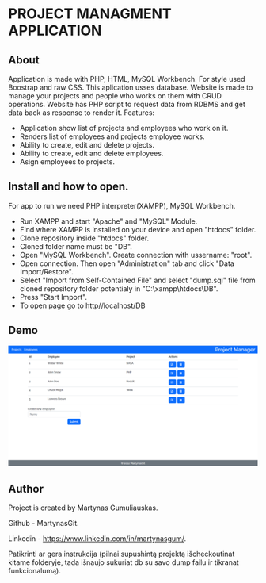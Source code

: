 # PROJECT MANAGMENT APPLICATION

## About

Application is made with PHP, HTML, MySQL Workbench.
For style used Boostrap and raw CSS.
This aplication usses database.
Website is made to manage your projects and people who works on them with CRUD operations.
Website has PHP script to request data from RDBMS and get data back as response to render it.
Features:
- Application show list of projects and employees who work on it.
- Renders list of employees and projects employee works.
- Ability to create, edit and delete projects.
- Ability to create, edit and delete employees.
- Asign employees to projects.

## Install and how to open.

For app to run we need PHP interpreter(XAMPP), MySQL Workbench.
- Run XAMPP and start "Apache" and "MySQL"  Module.
- Find where XAMPP is installed on your device and open "htdocs" folder.
- Clone repository inside "htdocs" folder.
- Cloned folder name must be "DB".
- Open "MySQL Workbench". Create connection with ussername: "root".
- Open connection. Then open "Administration" tab and click "Data Import/Restore".
- Select "Import from Self-Contained File" and select "dump.sql" file from cloned repository folder potentialy in "C:\xampp\htdocs\DB".
- Press "Start Import".
- To open page go to http//localhost/DB


## Demo

![ScreenShot](/src/demo_sc/Demo.png)

## Author
Project is created by Martynas Gumuliauskas.

Github - MartynasGit.

Linkedin - https://www.linkedin.com/in/martynasgum/.


Patikrinti ar gera instrukcija (pilnai supushintą projektą išcheckoutinat kitame folderyje, tada išnaujo sukuriat db su savo dump failu ir tikranat funkcionalumą).
